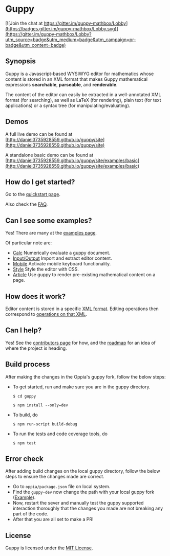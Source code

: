 # Guppy

[![Join the chat at https://gitter.im/guppy-mathbox/Lobby](https://badges.gitter.im/guppy-mathbox/Lobby.svg)](https://gitter.im/guppy-mathbox/Lobby?utm_source=badge&utm_medium=badge&utm_campaign=pr-badge&utm_content=badge)

## Synopsis

Guppy is a Javascript-based WYSIWYG editor for mathematics whose
content is stored in an XML format that makes Guppy mathematical
expressions **searchable**, **parseable**, and **renderable**.

The content of the editor can easily be extracted in a well-annotated
XML format (for searching), as well as LaTeX (for rendering), plain
text (for text applications) or a syntax tree (for
manipulating/evaluating).

## Demos

A full live demo can be found at 
[http://daniel3735928559.github.io/guppy/site](http://daniel3735928559.github.io/guppy/site)

A standalone basic demo can be found at
[http://daniel3735928559.github.io/guppy/site/examples/basic](http://daniel3735928559.github.io/guppy/site/examples/basic)

## How do I get started?

Go to the [quickstart page](https://daniel3735928559.github.io/guppy/site/doc/quickstart).

Also check the [FAQ](https://daniel3735928559.github.io/guppy/site/doc/faq.html).

## Can I see some examples?

Yes!  There are many at the [examples page](https://daniel3735928559.github.io/guppy/site/examples).  

Of particular note are: 

* [Calc](https://daniel3735928559.github.io/guppy/site/examples/calc) Numerically evaluate a guppy document.
* [Input/Output](https://daniel3735928559.github.io/guppy/site/examples/io) Import and extract editor content.
* [Mobile](https://daniel3735928559.github.io/guppy/site/examples/osk) Activate mobile keyboard functionality.
* [Style](https://daniel3735928559.github.io/guppy/site/doc/style.html) Style the editor with CSS.
* [Article](https://daniel3735928559.github.io/guppy/site/examples/article) Use guppy to render pre-existing mathematical content on a page.

## How does it work?

Editor content is stored in a specific [XML format](https://daniel3735928559.github.io/guppy/site/doc/format.html).
Editing operations then correspond to [operations on that XML](https://daniel3735928559.github.io/guppy/site/doc/internals.html).

## Can I help?

Yes!  See the [contributors page](https://daniel3735928559.github.io/guppy/site/contribute) for how, and the
[roadmap](https://daniel3735928559.github.io/guppy/site/doc/roadmap.html)
for an idea of where the project is heading.

## Build process
After making the changes in the Oppia's guppy fork, follow the below steps:
* To get started, run and make sure you are in the guppy directory.
  ```
  $ cd guppy
  ```
  ```
  $ npm install --only=dev
  ```
*  To build, do
   ```
   $ npm run-script build-debug
   ```
*  To run the tests and code coverage tools, do
   ```
   $ npm test
   ```
## Error check
After adding build changes on the local guppy directory, follow the below steps to ensure the changes made are correct.
* Go to ``oppia/package.json`` file on local system.
* Find the ``guppy-dev`` now change the path with your local guppy fork ([Example](https://github.com/oppia/guppy/pull/9#issuecomment-1967417760)).
* Now, restart the sever and manually test the guppy supported interaction thoroughly that the changes you made are not breaking any part of the code.
* After that you are all set to make a PR!
  
## License

Guppy is licensed under the [MIT License](http://opensource.org/licenses/MIT).
